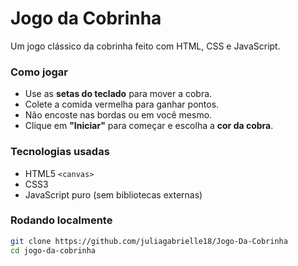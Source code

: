 #  Jogo da Cobrinha

Um jogo clássico da cobrinha feito com HTML, CSS e JavaScript.

###  Como jogar

- Use as **setas do teclado** para mover a cobra.
- Colete a comida vermelha para ganhar pontos.
- Não encoste nas bordas ou em você mesmo.
- Clique em **"Iniciar"** para começar e escolha a **cor da cobra**.

### Tecnologias usadas

- HTML5 `<canvas>`
- CSS3
- JavaScript puro (sem bibliotecas externas)

### Rodando localmente

```bash
git clone https://github.com/juliagabrielle18/Jogo-Da-Cobrinha
cd jogo-da-cobrinha

